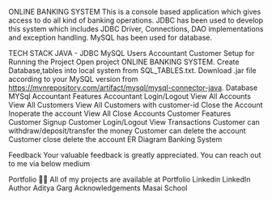 ONLINE BANKING SYSTEM
This is a console based application which gives access to do all kind of banking operations. JDBC has been used to develop this system which includes JDBC Driver, Connections, DAO implementations and exception handling. MySQL has been used for database.

TECH STACK
JAVA - JDBC
MySQL
Users
Accountant
Customer
Setup for Running the Project
Open project ONLINE BANKING SYSTEM.
Create Database,tables into local system from SQL_TABLES.txt.
Download .jar file according to your MySQL version from https://mvnrepository.com/artifact/mysql/mysql-connector-java.
Database
MYSql
Accountant Features
Accountant Login/Logout
View All Accounts
View All Customers
View All Customers with customer-id
Close the Account
Inoperate the account
View All Close Accounts
Customer Features
Customer Signup
Customer Login/Logout
View Transactions
Customer can withdraw/deposit/transfer the money
Customer can delete the account
Customer close delete the account
ER Diagram
Banking System

Feedback
Your valuable feedback is greatly appreciated. You can reach out to me via below medium

Portfolio
👨‍💻 All of my projects are available at Portfolio
Linkedin
LinkedIn
Author
Aditya Garg
Acknowledgements
Masai School
